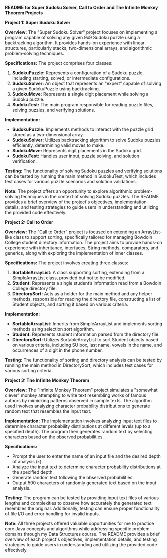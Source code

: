 **README for Super Sudoku Solver, Call to Order and The Infinite Monkey Theorem Projects**

**Project 1: Super Sudoku Solver**

**Overview:**
The "Super Sudoku Solver" project focuses on implementing a program capable of solving any given 9x9 Sudoku puzzle using a backtracking algorithm. It provides hands-on experience with linear structures, particularly stacks, two-dimensional arrays, and algorithmic problem-solving techniques.

**Specifications:**
The project comprises four classes:
1. **SudokuPuzzle:** Represents a configuration of a Sudoku puzzle, including starting, solved, or intermediate configurations.
2. **SudokuSolver:** An object that represents an "expert" capable of solving a given SudokuPuzzle using backtracking.
3. **SudokuMove:** Represents a single digit placement while solving a Sudoku puzzle.
4. **SudokuTest:** The main program responsible for reading puzzle files, solving puzzles, and verifying solutions.

**Implementation:**
- **SudokuPuzzle:** Implements methods to interact with the puzzle grid stored as a two-dimensional array.
- **SudokuSolver:** Utilizes backtracking algorithm to solve Sudoku puzzles efficiently, determining valid moves to make.
- **SudokuMove:** Represents digit placements in the Sudoku grid.
- **SudokuTest:** Handles user input, puzzle solving, and solution verification.

**Testing:**
The functionality of solving Sudoku puzzles and verifying solutions can be tested by running the main method in SudokuTest, which includes test cases for various puzzle scenarios and solution validations.

**Note:**
The project offers an opportunity to explore algorithmic problem-solving techniques in the context of solving Sudoku puzzles. The README provides a brief overview of the project's objectives, implementation details, and testing strategies to guide users in understanding and utilizing the provided code effectively.


**Project 2: Call to Order**

**Overview:**
The "Call to Order" project is focused on extending an ArrayList-like class to support sorting, specifically tailored for managing Bowdoin College student directory information. The project aims to provide hands-on experience with inheritance, interfaces, String methods, comparators, and generics, along with exploring the implementation of inner classes.

**Specifications:**
The project involves creating three classes:
1. **SortableArrayList:** A class supporting sorting, extending from a SimpleArrayList class, provided but not to be modified.
2. **Student:** Represents a single student’s information read from a Bowdoin College directory file.
3. **DirectorySort:** Acts as a holder for the main method and any helper methods, responsible for reading the directory file, constructing a list of Student objects, and sorting it based on various criteria.

**Implementation:**
- **SortableArrayList:** Inherits from SimpleArrayList and implements sorting methods using selection sort algorithm.
- **Student:** Represents student information parsed from the directory file.
- **DirectorySort:** Utilizes SortableArrayList to sort Student objects based on various criteria, including SU box, last name, vowels in the name, and occurrences of a digit in the phone number.

**Testing:**
The functionality of sorting and directory analysis can be tested by running the main method in DirectorySort, which includes test cases for various sorting criteria.


**Project 3: The Infinite Monkey Theorem**

**Overview:**
The "Infinite Monkey Theorem" project simulates a "somewhat clever" monkey attempting to write text resembling works of famous authors by mimicking patterns observed in sample texts. The algorithm used involves analyzing character probability distributions to generate random text that resembles the input text.

**Implementation:**
The implementation involves analyzing input text files to determine character probability distributions at different levels (up to a specified depth). The program then generates random text by selecting characters based on the observed probabilities.

**Specifications:**
- Prompt the user to enter the name of an input file and the desired depth of analysis (k).
- Analyze the input text to determine character probability distributions at the specified depth.
- Generate random text following the observed probabilities.
- Output 500 characters of randomly generated text based on the input analysis.

**Testing:**
The program can be tested by providing input text files of various lengths and complexities to observe how accurately the generated text resembles the original. Additionally, testing can ensure proper functionality of file I/O and error handling for invalid inputs.

**Note:**
All three projects offered valuable opportunities for me to practice core Java concepts and algorithms while addressing specific problem domains through my Data Structures course. The README provides a brief overview of each project's objectives, implementation details, and testing strategies to guide users in understanding and utilizing the provided code effectively.
